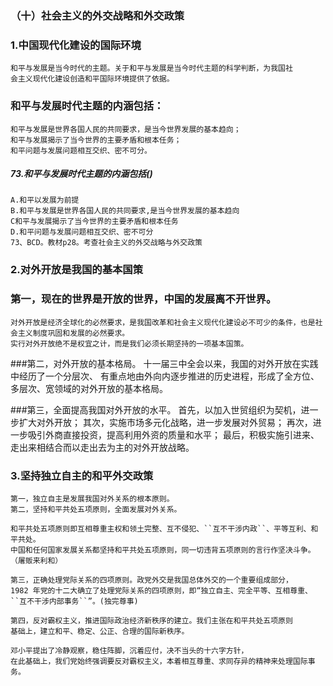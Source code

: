 ### （十）社会主义的外交战略和外交政策
### 1.中国现代化建设的国际环境
    和平与发展是当今时代的主题。关于和平与发展是当今时代主题的科学判断，为我国社
    会主义现代化建设创造和平国际环境提供了依据。
    
### 和平与发展时代主题的内涵包括：
    和平与发展是世界各国人民的共同要求，是当今世界发展的基本趋向；
    和平与发展揭示了当今世界的主要矛盾和根本任务；
    和平问题与发展问题相互交织、密不可分。
    
##### 73.和平与发展时代主题的内涵包括()
    A.和平以发展为前提
    B.和平与发展是世界各国人民的共同要求,是当今世界发展的基本趋向
    C和平与发展揭示了当今世界的主要矛盾和根本任务
    D.和平问题与发展问题相互交织、密不可分
    73、BCD。教材p28。考查社会主义的外交战略与外交政策
        
    
### 2.对外开放是我国的基本国策
### 第一，现在的世界是开放的世界，中国的发展离不开世界。
    对外开放是经济全球化的必然要求，是我国改革和社会主义现代化建设必不可少的条件，也是社会主义制度巩固和发展的必然要求。
    实行对外开放绝不是权宜之计，而是我们必须长期坚持的一项基本国策。
    
###第二，对外开放的基本格局。
    十一届三中全会以来，我国的对外开放在实践中经历了一个分层次、
    有重点地由外向内逐步推进的历史进程，形成了全方位、多层次、宽领域的对外开放的基本格局。
    
###第三，全面提高我国对外开放的水平。
    首先，以加入世贸组织为契机，进一步扩大对外开放；
    其次，实施市场多元化战略，进一步发展对外贸易；
    再次，进一步吸引外商直接投资，提高利用外资的质量和水平；
    最后，积极实施引进来、走出来相结合而以走出去为主的对外开放战略。

### 3.坚持独立自主的和平外交政策
    第一，独立自主是发展我国对外关系的根本原则。
    第二，坚持和平共处五项原则，全面发展对外关系。
    
    和平共处五项原则即互相尊重主权和领土完整、互不侵犯、``互不干涉内政``、平等互利、和平共处。
    中国和任何国家发展关系都坚持和平共处五项原则，同一切违背五项原则的言行作坚决斗争。（屠贩来利和）
    
    第三，正确处理党际关系的四项原则。政党外交是我国总体外交的一个重要组成部分，
    1982 年党的十二大确立了处理党际关系的四项原则，即“独立自主、完全平等、互相尊重、
    ``互不干涉内部事务``”。(独完尊事)
    
    第四，反对霸权主义，推进国际政治经济新秩序的建立。我们主张在和平共处五项原则
    基础上，建立和平、稳定、公正、合理的国际新秩序。
    
    邓小平提出了冷静观察，稳住阵脚，沉着应付，决不当头的十六字方针，
    在此基础上，我们党始终强调要反对霸权主义，本着相互尊重、求同存异的精神来处理国际事务。
